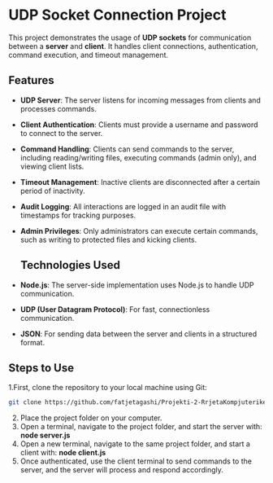 
# UDP Socket Connection Project

This project demonstrates the usage of **UDP sockets** for communication between a **server** and **client**. It handles client connections, authentication, command execution, and timeout management. 

## Features

- **UDP Server**: The server listens for incoming messages from clients and processes commands.
- **Client Authentication**: Clients must provide a username and password to connect to the server.
- **Command Handling**: Clients can send commands to the server, including reading/writing files, executing commands (admin only), and viewing client lists.
- **Timeout Management**: Inactive clients are disconnected after a certain period of inactivity.
- **Audit Logging**: All interactions are logged in an audit file with timestamps for tracking purposes.
- **Admin Privileges**: Only administrators can execute certain commands, such as writing to protected files and kicking clients.

  ## Technologies Used

- **Node.js**: The server-side implementation uses Node.js to handle UDP communication.
- **UDP (User Datagram Protocol)**: For fast, connectionless communication.
- **JSON**: For sending data between the server and clients in a structured format.

## Steps to Use
 1.First, clone the repository to your local machine using Git:
 ```bash
 git clone https://github.com/fatjetagashi/Projekti-2-RrjetaKompjuterike.git
  ```
     
2. Place the project folder on your computer.
3. Open a terminal, navigate to the project folder, and start the server with: **node server.js**
4. Open a new terminal, navigate to the same project folder, and start a client with: **node client.js**
5. Once authenticated, use the client terminal to send commands to the server, and the server will process and respond accordingly.

